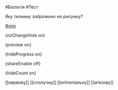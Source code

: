 #Біологія #Тест

*Яку тканину зображено на рисунку?*

[Фото](https://zno.osvita.ua//doc/images/znotest/22/2229/bio-2010_29_2229.jpg)

{noChangeVote on}

{preview on}

{hideProgress on}

{shareEnable off}

{hideCount on}

[[нервову]]
[[сполучну]]
[[епітеліальну]]
[[м’язову]]
